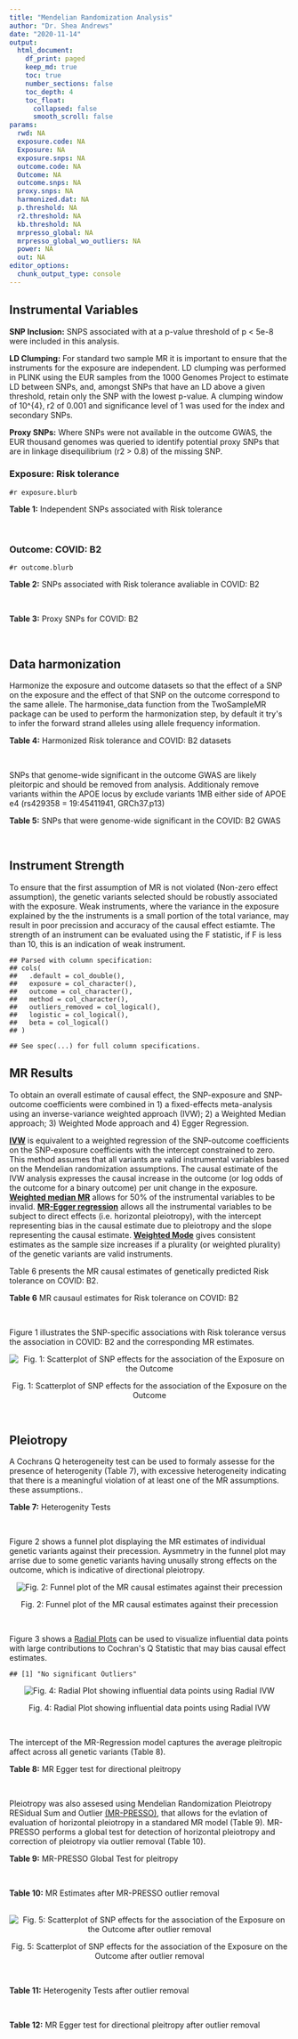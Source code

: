 ```yaml
---
title: "Mendelian Randomization Analysis"
author: "Dr. Shea Andrews"
date: "2020-11-14"
output:
  html_document:
    df_print: paged
    keep_md: true
    toc: true
    number_sections: false
    toc_depth: 4
    toc_float:
      collapsed: false
      smooth_scroll: false
params:
  rwd: NA
  exposure.code: NA
  Exposure: NA
  exposure.snps: NA
  outcome.code: NA
  Outcome: NA
  outcome.snps: NA
  proxy.snps: NA
  harmonized.dat: NA
  p.threshold: NA
  r2.threshold: NA
  kb.threshold: NA
  mrpresso_global: NA
  mrpresso_global_wo_outliers: NA
  power: NA
  out: NA
editor_options:
  chunk_output_type: console
---
```







## Instrumental Variables
**SNP Inclusion:** SNPS associated with at a p-value threshold of p < 5e-8 were included in this analysis.
<br>

**LD Clumping:** For standard two sample MR it is important to ensure that the instruments for the exposure are independent. LD clumping was performed in PLINK using the EUR samples from the 1000 Genomes Project to estimate LD between SNPs, and, amongst SNPs that have an LD above a given threshold, retain only the SNP with the lowest p-value. A clumping window of 10^{4}, r2 of 0.001 and significance level of 1 was used for the index and secondary SNPs.
<br>

**Proxy SNPs:** Where SNPs were not available in the outcome GWAS, the EUR thousand genomes was queried to identify potential proxy SNPs that are in linkage disequilibrium (r2 > 0.8) of the missing SNP.
<br>

### Exposure: Risk tolerance
`#r exposure.blurb`
<br>

**Table 1:** Independent SNPs associated with Risk tolerance
<div data-pagedtable="false">
  <script data-pagedtable-source type="application/json">
{"columns":[{"label":["SNP"],"name":[1],"type":["chr"],"align":["left"]},{"label":["CHROM"],"name":[2],"type":["dbl"],"align":["right"]},{"label":["POS"],"name":[3],"type":["dbl"],"align":["right"]},{"label":["REF"],"name":[4],"type":["chr"],"align":["left"]},{"label":["ALT"],"name":[5],"type":["chr"],"align":["left"]},{"label":["AF"],"name":[6],"type":["dbl"],"align":["right"]},{"label":["BETA"],"name":[7],"type":["dbl"],"align":["right"]},{"label":["SE"],"name":[8],"type":["dbl"],"align":["right"]},{"label":["Z"],"name":[9],"type":["dbl"],"align":["right"]},{"label":["P"],"name":[10],"type":["dbl"],"align":["right"]},{"label":["N"],"name":[11],"type":["dbl"],"align":["right"]},{"label":["TRAIT"],"name":[12],"type":["chr"],"align":["left"]}],"data":[{"1":"rs10914678","2":"1","3":"33767228","4":"G","5":"T","6":"0.3758080","7":"0.01189","8":"0.00215","9":"5.530233","10":"3.452e-08","11":"466571","12":"Risk_tolerance"},{"1":"rs35068223","2":"1","3":"204967186","4":"A","5":"T","6":"0.2060360","7":"0.01433","8":"0.00260","9":"5.511540","10":"3.472e-08","11":"466571","12":"Risk_tolerance"},{"1":"rs3818802","2":"1","3":"243449881","4":"G","5":"A","6":"0.5271020","7":"0.01361","8":"0.00211","9":"6.450237","10":"1.240e-10","11":"466571","12":"Risk_tolerance"},{"1":"rs12617392","2":"2","3":"27336827","4":"C","5":"A","6":"0.4502930","7":"-0.01171","8":"0.00211","9":"-5.549763","10":"2.808e-08","11":"466571","12":"Risk_tolerance"},{"1":"rs10865313","2":"2","3":"60117297","4":"A","5":"G","6":"0.5672470","7":"0.01168","8":"0.00212","9":"5.509430","10":"3.785e-08","11":"466571","12":"Risk_tolerance"},{"1":"rs359243","2":"2","3":"60475509","4":"T","5":"C","6":"0.6176930","7":"0.01190","8":"0.00214","9":"5.560750","10":"2.876e-08","11":"466571","12":"Risk_tolerance"},{"1":"rs283914","2":"3","3":"17330649","4":"T","5":"C","6":"0.4648750","7":"-0.01201","8":"0.00210","9":"-5.719050","10":"1.039e-08","11":"466571","12":"Risk_tolerance"},{"1":"rs62250712","2":"3","3":"85513716","4":"C","5":"T","6":"0.6113340","7":"-0.02469","8":"0.00216","9":"-11.430556","10":"2.465e-30","11":"466571","12":"Risk_tolerance"},{"1":"rs4434184","2":"3","3":"181422854","4":"A","5":"G","6":"0.1887900","7":"0.01751","8":"0.00273","9":"6.413920","10":"1.440e-10","11":"466571","12":"Risk_tolerance"},{"1":"rs279846","2":"4","3":"46329886","4":"C","5":"T","6":"0.4443490","7":"-0.01151","8":"0.00210","9":"-5.480952","10":"4.082e-08","11":"466571","12":"Risk_tolerance"},{"1":"rs992493","2":"4","3":"106180264","4":"T","5":"C","6":"0.7908070","7":"-0.01697","8":"0.00267","9":"-6.355810","10":"2.159e-10","11":"466571","12":"Risk_tolerance"},{"1":"rs12639706","2":"4","3":"157638546","4":"C","5":"T","6":"0.0812904","7":"0.01985","8":"0.00364","9":"5.453297","10":"4.883e-08","11":"466571","12":"Risk_tolerance"},{"1":"rs6923811","2":"6","3":"27289776","4":"T","5":"C","6":"0.3212040","7":"-0.01381","8":"0.00225","9":"-6.137780","10":"8.235e-10","11":"466571","12":"Risk_tolerance"},{"1":"rs34905321","2":"6","3":"109131107","4":"T","5":"C","6":"0.4229130","7":"-0.01205","8":"0.00211","9":"-5.710900","10":"1.209e-08","11":"466571","12":"Risk_tolerance"},{"1":"rs8180817","2":"7","3":"114047542","4":"G","5":"C","6":"0.4630120","7":"-0.01549","8":"0.00211","9":"-7.341232","10":"2.317e-13","11":"466571","12":"Risk_tolerance"},{"1":"rs9641536","2":"7","3":"114979967","4":"A","5":"T","6":"0.5060670","7":"-0.01265","8":"0.00209","9":"-6.052630","10":"1.527e-09","11":"466571","12":"Risk_tolerance"},{"1":"rs4841041","2":"8","3":"8654541","4":"C","5":"G","6":"0.7707730","7":"0.01499","8":"0.00245","9":"6.118370","10":"9.615e-10","11":"466571","12":"Risk_tolerance"},{"1":"rs7834566","2":"8","3":"33611488","4":"A","5":"G","6":"0.4803050","7":"-0.01160","8":"0.00209","9":"-5.550240","10":"3.022e-08","11":"466571","12":"Risk_tolerance"},{"1":"rs9650210","2":"8","3":"65496059","4":"C","5":"A","6":"0.1109790","7":"-0.02158","8":"0.00331","9":"-6.519637","10":"6.730e-11","11":"466571","12":"Risk_tolerance"},{"1":"rs7817124","2":"8","3":"81404008","4":"G","5":"C","6":"0.2717890","7":"0.01591","8":"0.00246","9":"6.467480","10":"9.537e-11","11":"466571","12":"Risk_tolerance"},{"1":"rs9630089","2":"10","3":"98968967","4":"G","5":"A","6":"0.5645060","7":"-0.01181","8":"0.00212","9":"-5.570755","10":"2.336e-08","11":"466571","12":"Risk_tolerance"},{"1":"rs7112324","2":"11","3":"29073285","4":"A","5":"T","6":"0.3136740","7":"-0.01245","8":"0.00225","9":"-5.533330","10":"3.173e-08","11":"466571","12":"Risk_tolerance"},{"1":"rs7951031","2":"11","3":"104303010","4":"C","5":"A","6":"0.1588700","7":"0.01640","8":"0.00295","9":"5.559322","10":"2.804e-08","11":"466571","12":"Risk_tolerance"},{"1":"rs6575642","2":"14","3":"98556621","4":"A","5":"G","6":"0.4973980","7":"0.01178","8":"0.00210","9":"5.609520","10":"1.973e-08","11":"466571","12":"Risk_tolerance"},{"1":"rs2098747","2":"16","3":"71358937","4":"G","5":"A","6":"0.3119650","7":"0.01248","8":"0.00229","9":"5.449782","10":"4.887e-08","11":"466571","12":"Risk_tolerance"},{"1":"rs62074192","2":"17","3":"16245127","4":"G","5":"A","6":"0.5105790","7":"0.01172","8":"0.00209","9":"5.607656","10":"2.195e-08","11":"466571","12":"Risk_tolerance"},{"1":"rs1382119","2":"18","3":"53459905","4":"C","5":"T","6":"0.3588240","7":"0.01283","8":"0.00221","9":"5.805430","10":"6.093e-09","11":"466571","12":"Risk_tolerance"},{"1":"rs28520003","2":"22","3":"46411969","4":"G","5":"A","6":"0.3065600","7":"-0.01253","8":"0.00228","9":"-5.495614","10":"4.017e-08","11":"466571","12":"Risk_tolerance"}],"options":{"columns":{"min":{},"max":[10]},"rows":{"min":[10],"max":[10]},"pages":{}}}
  </script>
</div>
<br>

### Outcome: COVID: B2
`#r outcome.blurb`
<br>

**Table 2:** SNPs associated with Risk tolerance avaliable in COVID: B2
<div data-pagedtable="false">
  <script data-pagedtable-source type="application/json">
{"columns":[{"label":["SNP"],"name":[1],"type":["chr"],"align":["left"]},{"label":["CHROM"],"name":[2],"type":["dbl"],"align":["right"]},{"label":["POS"],"name":[3],"type":["dbl"],"align":["right"]},{"label":["REF"],"name":[4],"type":["chr"],"align":["left"]},{"label":["ALT"],"name":[5],"type":["chr"],"align":["left"]},{"label":["AF"],"name":[6],"type":["dbl"],"align":["right"]},{"label":["BETA"],"name":[7],"type":["dbl"],"align":["right"]},{"label":["SE"],"name":[8],"type":["dbl"],"align":["right"]},{"label":["Z"],"name":[9],"type":["dbl"],"align":["right"]},{"label":["P"],"name":[10],"type":["dbl"],"align":["right"]},{"label":["N"],"name":[11],"type":["dbl"],"align":["right"]},{"label":["TRAIT"],"name":[12],"type":["chr"],"align":["left"]}],"data":[{"1":"rs10914678","2":"1","3":"33767228","4":"G","5":"T","6":"0.3774","7":"-8.0173e-03","8":"0.030623","9":"-0.261806485","10":"0.793500","11":"895822","12":"COVID:_hospitalized_vs._population__eur"},{"1":"rs35068223","2":"1","3":"204967186","4":"A","5":"T","6":"0.1997","7":"-3.2113e-02","8":"0.034454","9":"-0.932054333","10":"0.351300","11":"898438","12":"COVID:_hospitalized_vs._population__eur"},{"1":"rs3818802","2":"1","3":"243449881","4":"G","5":"A","6":"0.5369","7":"-2.5142e-02","8":"0.023222","9":"-1.082680217","10":"0.278900","11":"908494","12":"COVID:_hospitalized_vs._population__eur"},{"1":"rs12617392","2":"2","3":"27336827","4":"C","5":"A","6":"0.4346","7":"-6.8303e-05","8":"0.027699","9":"-0.002465901","10":"0.998000","11":"898438","12":"COVID:_hospitalized_vs._population__eur"},{"1":"rs10865313","2":"2","3":"60117297","4":"A","5":"G","6":"0.6210","7":"3.6706e-02","8":"0.023442","9":"1.565822029","10":"0.117400","11":"907881","12":"COVID:_hospitalized_vs._population__eur"},{"1":"rs359243","2":"2","3":"60475509","4":"T","5":"C","6":"0.6034","7":"-6.3660e-03","8":"0.028342","9":"-0.224613648","10":"0.822300","11":"897825","12":"COVID:_hospitalized_vs._population__eur"},{"1":"rs283914","2":"3","3":"17330649","4":"T","5":"C","6":"0.4619","7":"2.3116e-02","8":"0.023162","9":"0.998013988","10":"0.318300","11":"907881","12":"COVID:_hospitalized_vs._population__eur"},{"1":"rs62250712","2":"3","3":"85513716","4":"C","5":"T","6":"0.6374","7":"8.9292e-03","8":"0.023658","9":"0.377428354","10":"0.705900","11":"908494","12":"COVID:_hospitalized_vs._population__eur"},{"1":"rs4434184","2":"3","3":"181422854","4":"A","5":"G","6":"0.1713","7":"9.5549e-02","8":"0.040021","9":"2.387471577","10":"0.016960","11":"895822","12":"COVID:_hospitalized_vs._population__eur"},{"1":"rs279846","2":"4","3":"46329886","4":"C","5":"T","6":"0.4667","7":"-5.7384e-02","8":"0.023409","9":"-2.451364860","10":"0.014230","11":"907881","12":"COVID:_hospitalized_vs._population__eur"},{"1":"rs992493","2":"4","3":"106180264","4":"T","5":"C","6":"0.8113","7":"7.9769e-02","8":"0.029124","9":"2.738943826","10":"0.006165","11":"907881","12":"COVID:_hospitalized_vs._population__eur"},{"1":"rs12639706","2":"4","3":"157638546","4":"C","5":"T","6":"0.0926","7":"-7.3065e-02","8":"0.042184","9":"-1.732054808","10":"0.083270","11":"908494","12":"COVID:_hospitalized_vs._population__eur"},{"1":"rs6923811","2":"6","3":"27289776","4":"T","5":"C","6":"0.2564","7":"3.1111e-02","8":"0.024563","9":"1.266579815","10":"0.205300","11":"908494","12":"COVID:_hospitalized_vs._population__eur"},{"1":"rs34905321","2":"6","3":"109131107","4":"T","5":"C","6":"0.4313","7":"-2.9711e-02","8":"0.023699","9":"-1.253681590","10":"0.210000","11":"395372","12":"COVID:_hospitalized_vs._population__eur"},{"1":"rs8180817","2":"7","3":"114047542","4":"G","5":"C","6":"0.4324","7":"4.4248e-03","8":"0.027807","9":"0.159125400","10":"0.873600","11":"898438","12":"COVID:_hospitalized_vs._population__eur"},{"1":"rs9641536","2":"7","3":"114979967","4":"A","5":"T","6":"0.4731","7":"-5.6323e-02","8":"0.029606","9":"-1.902418429","10":"0.057110","11":"895822","12":"COVID:_hospitalized_vs._population__eur"},{"1":"rs4841041","2":"8","3":"8654541","4":"C","5":"G","6":"0.7581","7":"-1.0408e-02","8":"0.026497","9":"-0.392799185","10":"0.694500","11":"908494","12":"COVID:_hospitalized_vs._population__eur"},{"1":"rs7834566","2":"8","3":"33611488","4":"A","5":"G","6":"0.4850","7":"6.5728e-03","8":"0.027810","9":"0.236346638","10":"0.813200","11":"898438","12":"COVID:_hospitalized_vs._population__eur"},{"1":"rs9650210","2":"8","3":"65496059","4":"C","5":"A","6":"0.1251","7":"2.7349e-03","8":"0.036011","9":"0.075946239","10":"0.939500","11":"634083","12":"COVID:_hospitalized_vs._population__eur"},{"1":"rs7817124","2":"8","3":"81404008","4":"G","5":"C","6":"0.2107","7":"-2.5879e-02","8":"0.026278","9":"-0.984816196","10":"0.324700","11":"908494","12":"COVID:_hospitalized_vs._population__eur"},{"1":"rs9630089","2":"10","3":"98968967","4":"G","5":"A","6":"0.5471","7":"-2.3382e-02","8":"0.030913","9":"-0.756380811","10":"0.449400","11":"895822","12":"COVID:_hospitalized_vs._population__eur"},{"1":"rs7112324","2":"11","3":"29073285","4":"A","5":"T","6":"0.3529","7":"-5.6794e-03","8":"0.032194","9":"-0.176411754","10":"0.860000","11":"895822","12":"COVID:_hospitalized_vs._population__eur"},{"1":"rs7951031","2":"11","3":"104303010","4":"C","5":"A","6":"0.1610","7":"3.8642e-02","8":"0.032940","9":"1.173102611","10":"0.240800","11":"634083","12":"COVID:_hospitalized_vs._population__eur"},{"1":"rs6575642","2":"14","3":"98556621","4":"A","5":"G","6":"0.4714","7":"5.4273e-02","8":"0.030080","9":"1.804288564","10":"0.071190","11":"895822","12":"COVID:_hospitalized_vs._population__eur"},{"1":"rs2098747","2":"16","3":"71358937","4":"G","5":"A","6":"0.2987","7":"1.3049e-02","8":"0.031652","9":"0.412264628","10":"0.680100","11":"895822","12":"COVID:_hospitalized_vs._population__eur"},{"1":"rs62074192","2":"17","3":"16245127","4":"G","5":"A","6":"0.4956","7":"-1.6728e-02","8":"0.028090","9":"-0.595514418","10":"0.551500","11":"898438","12":"COVID:_hospitalized_vs._population__eur"},{"1":"rs1382119","2":"18","3":"53459905","4":"C","5":"T","6":"0.3674","7":"8.9057e-03","8":"0.024174","9":"0.368399934","10":"0.712600","11":"907881","12":"COVID:_hospitalized_vs._population__eur"},{"1":"rs28520003","2":"22","3":"46411969","4":"G","5":"A","6":"0.2935","7":"-4.1784e-02","8":"0.029880","9":"-1.398393574","10":"0.162000","11":"898438","12":"COVID:_hospitalized_vs._population__eur"}],"options":{"columns":{"min":{},"max":[10]},"rows":{"min":[10],"max":[10]},"pages":{}}}
  </script>
</div>
<br>

**Table 3:** Proxy SNPs for COVID: B2
<div data-pagedtable="false">
  <script data-pagedtable-source type="application/json">
{"columns":[{"label":["proxy.outcome"],"name":[1],"type":["lgl"],"align":["right"]},{"label":["target_snp"],"name":[2],"type":["lgl"],"align":["right"]},{"label":["proxy_snp"],"name":[3],"type":["lgl"],"align":["right"]},{"label":["ld.r2"],"name":[4],"type":["lgl"],"align":["right"]},{"label":["Dprime"],"name":[5],"type":["lgl"],"align":["right"]},{"label":["ref.proxy"],"name":[6],"type":["lgl"],"align":["right"]},{"label":["alt.proxy"],"name":[7],"type":["lgl"],"align":["right"]},{"label":["CHROM"],"name":[8],"type":["lgl"],"align":["right"]},{"label":["POS"],"name":[9],"type":["lgl"],"align":["right"]},{"label":["ALT.proxy"],"name":[10],"type":["lgl"],"align":["right"]},{"label":["REF.proxy"],"name":[11],"type":["lgl"],"align":["right"]},{"label":["AF"],"name":[12],"type":["lgl"],"align":["right"]},{"label":["BETA"],"name":[13],"type":["lgl"],"align":["right"]},{"label":["SE"],"name":[14],"type":["lgl"],"align":["right"]},{"label":["P"],"name":[15],"type":["lgl"],"align":["right"]},{"label":["N"],"name":[16],"type":["lgl"],"align":["right"]},{"label":["ref"],"name":[17],"type":["lgl"],"align":["right"]},{"label":["alt"],"name":[18],"type":["lgl"],"align":["right"]},{"label":["ALT"],"name":[19],"type":["lgl"],"align":["right"]},{"label":["REF"],"name":[20],"type":["lgl"],"align":["right"]},{"label":["PHASE"],"name":[21],"type":["lgl"],"align":["right"]}],"data":[{"1":"NA","2":"NA","3":"NA","4":"NA","5":"NA","6":"NA","7":"NA","8":"NA","9":"NA","10":"NA","11":"NA","12":"NA","13":"NA","14":"NA","15":"NA","16":"NA","17":"NA","18":"NA","19":"NA","20":"NA","21":"NA"}],"options":{"columns":{"min":{},"max":[10]},"rows":{"min":[10],"max":[10]},"pages":{}}}
  </script>
</div>
<br>

## Data harmonization
Harmonize the exposure and outcome datasets so that the effect of a SNP on the exposure and the effect of that SNP on the outcome correspond to the same allele. The harmonise_data function from the TwoSampleMR package can be used to perform the harmonization step, by default it try's to infer the forward strand alleles using allele frequency information.
<br>

**Table 4:** Harmonized Risk tolerance and COVID: B2 datasets
<div data-pagedtable="false">
  <script data-pagedtable-source type="application/json">
{"columns":[{"label":["SNP"],"name":[1],"type":["chr"],"align":["left"]},{"label":["effect_allele.exposure"],"name":[2],"type":["chr"],"align":["left"]},{"label":["other_allele.exposure"],"name":[3],"type":["chr"],"align":["left"]},{"label":["effect_allele.outcome"],"name":[4],"type":["chr"],"align":["left"]},{"label":["other_allele.outcome"],"name":[5],"type":["chr"],"align":["left"]},{"label":["beta.exposure"],"name":[6],"type":["dbl"],"align":["right"]},{"label":["beta.outcome"],"name":[7],"type":["dbl"],"align":["right"]},{"label":["eaf.exposure"],"name":[8],"type":["dbl"],"align":["right"]},{"label":["eaf.outcome"],"name":[9],"type":["dbl"],"align":["right"]},{"label":["remove"],"name":[10],"type":["lgl"],"align":["right"]},{"label":["palindromic"],"name":[11],"type":["lgl"],"align":["right"]},{"label":["ambiguous"],"name":[12],"type":["lgl"],"align":["right"]},{"label":["id.outcome"],"name":[13],"type":["chr"],"align":["left"]},{"label":["chr.outcome"],"name":[14],"type":["dbl"],"align":["right"]},{"label":["pos.outcome"],"name":[15],"type":["dbl"],"align":["right"]},{"label":["se.outcome"],"name":[16],"type":["dbl"],"align":["right"]},{"label":["z.outcome"],"name":[17],"type":["dbl"],"align":["right"]},{"label":["pval.outcome"],"name":[18],"type":["dbl"],"align":["right"]},{"label":["samplesize.outcome"],"name":[19],"type":["dbl"],"align":["right"]},{"label":["outcome"],"name":[20],"type":["chr"],"align":["left"]},{"label":["mr_keep.outcome"],"name":[21],"type":["lgl"],"align":["right"]},{"label":["pval_origin.outcome"],"name":[22],"type":["chr"],"align":["left"]},{"label":["chr.exposure"],"name":[23],"type":["dbl"],"align":["right"]},{"label":["pos.exposure"],"name":[24],"type":["dbl"],"align":["right"]},{"label":["se.exposure"],"name":[25],"type":["dbl"],"align":["right"]},{"label":["z.exposure"],"name":[26],"type":["dbl"],"align":["right"]},{"label":["pval.exposure"],"name":[27],"type":["dbl"],"align":["right"]},{"label":["samplesize.exposure"],"name":[28],"type":["dbl"],"align":["right"]},{"label":["exposure"],"name":[29],"type":["chr"],"align":["left"]},{"label":["mr_keep.exposure"],"name":[30],"type":["lgl"],"align":["right"]},{"label":["pval_origin.exposure"],"name":[31],"type":["chr"],"align":["left"]},{"label":["id.exposure"],"name":[32],"type":["chr"],"align":["left"]},{"label":["action"],"name":[33],"type":["dbl"],"align":["right"]},{"label":["mr_keep"],"name":[34],"type":["lgl"],"align":["right"]},{"label":["pt"],"name":[35],"type":["dbl"],"align":["right"]},{"label":["pleitropy_keep"],"name":[36],"type":["lgl"],"align":["right"]},{"label":["mrpresso_RSSobs"],"name":[37],"type":["dbl"],"align":["right"]},{"label":["mrpresso_pval"],"name":[38],"type":["dbl"],"align":["right"]},{"label":["mrpresso_keep"],"name":[39],"type":["lgl"],"align":["right"]}],"data":[{"1":"rs10865313","2":"G","3":"A","4":"G","5":"A","6":"0.01168","7":"3.6706e-02","8":"0.5672470","9":"0.6210","10":"FALSE","11":"FALSE","12":"FALSE","13":"AW7C5w","14":"2","15":"60117297","16":"0.023442","17":"1.565822029","18":"0.117400","19":"907881","20":"covidhgi2020anaB2v4eur","21":"TRUE","22":"reported","23":"2","24":"60117297","25":"0.00212","26":"5.509430","27":"3.785e-08","28":"466571","29":"Linner2019risk","30":"TRUE","31":"reported","32":"oGVEJ2","33":"2","34":"TRUE","35":"5e-08","36":"TRUE","37":"1.477001e-03","38":"1.0000","39":"TRUE"},{"1":"rs10914678","2":"T","3":"G","4":"T","5":"G","6":"0.01189","7":"-8.0173e-03","8":"0.3758080","9":"0.3774","10":"FALSE","11":"FALSE","12":"FALSE","13":"AW7C5w","14":"1","15":"33767228","16":"0.030623","17":"-0.261806485","18":"0.793500","19":"895822","20":"covidhgi2020anaB2v4eur","21":"TRUE","22":"reported","23":"1","24":"33767228","25":"0.00215","26":"5.530233","27":"3.452e-08","28":"466571","29":"Linner2019risk","30":"TRUE","31":"reported","32":"oGVEJ2","33":"2","34":"TRUE","35":"5e-08","36":"TRUE","37":"6.145276e-05","38":"1.0000","39":"TRUE"},{"1":"rs12617392","2":"A","3":"C","4":"A","5":"C","6":"-0.01171","7":"-6.8303e-05","8":"0.4502930","9":"0.4346","10":"FALSE","11":"FALSE","12":"FALSE","13":"AW7C5w","14":"2","15":"27336827","16":"0.027699","17":"-0.002465901","18":"0.998000","19":"898438","20":"covidhgi2020anaB2v4eur","21":"TRUE","22":"reported","23":"2","24":"27336827","25":"0.00211","26":"-5.549763","27":"2.808e-08","28":"466571","29":"Linner2019risk","30":"TRUE","31":"reported","32":"oGVEJ2","33":"2","34":"TRUE","35":"5e-08","36":"TRUE","37":"1.792255e-07","38":"1.0000","39":"TRUE"},{"1":"rs12639706","2":"T","3":"C","4":"T","5":"C","6":"0.01985","7":"-7.3065e-02","8":"0.0812904","9":"0.0926","10":"FALSE","11":"FALSE","12":"FALSE","13":"AW7C5w","14":"4","15":"157638546","16":"0.042184","17":"-1.732054808","18":"0.083270","19":"908494","20":"covidhgi2020anaB2v4eur","21":"TRUE","22":"reported","23":"4","24":"157638546","25":"0.00364","26":"5.453297","27":"4.883e-08","28":"466571","29":"Linner2019risk","30":"TRUE","31":"reported","32":"oGVEJ2","33":"2","34":"TRUE","35":"5e-08","36":"TRUE","37":"5.607693e-03","38":"1.0000","39":"TRUE"},{"1":"rs1382119","2":"T","3":"C","4":"T","5":"C","6":"0.01283","7":"8.9057e-03","8":"0.3588240","9":"0.3674","10":"FALSE","11":"FALSE","12":"FALSE","13":"AW7C5w","14":"18","15":"53459905","16":"0.024174","17":"0.368399934","18":"0.712600","19":"907881","20":"covidhgi2020anaB2v4eur","21":"TRUE","22":"reported","23":"18","24":"53459905","25":"0.00221","26":"5.805430","27":"6.093e-09","28":"466571","29":"Linner2019risk","30":"TRUE","31":"reported","32":"oGVEJ2","33":"2","34":"TRUE","35":"5e-08","36":"TRUE","37":"9.365830e-05","38":"1.0000","39":"TRUE"},{"1":"rs2098747","2":"A","3":"G","4":"A","5":"G","6":"0.01248","7":"1.3049e-02","8":"0.3119650","9":"0.2987","10":"FALSE","11":"FALSE","12":"FALSE","13":"AW7C5w","14":"16","15":"71358937","16":"0.031652","17":"0.412264628","18":"0.680100","19":"895822","20":"covidhgi2020anaB2v4eur","21":"TRUE","22":"reported","23":"16","24":"71358937","25":"0.00229","26":"5.449782","27":"4.887e-08","28":"466571","29":"Linner2019risk","30":"TRUE","31":"reported","32":"oGVEJ2","33":"2","34":"TRUE","35":"5e-08","36":"TRUE","37":"1.883730e-04","38":"1.0000","39":"TRUE"},{"1":"rs279846","2":"T","3":"C","4":"T","5":"C","6":"-0.01151","7":"-5.7384e-02","8":"0.4443490","9":"0.4667","10":"FALSE","11":"FALSE","12":"FALSE","13":"AW7C5w","14":"4","15":"46329886","16":"0.023409","17":"-2.451364860","18":"0.014230","19":"907881","20":"covidhgi2020anaB2v4eur","21":"TRUE","22":"reported","23":"4","24":"46329886","25":"0.00210","26":"-5.480952","27":"4.082e-08","28":"466571","29":"Linner2019risk","30":"TRUE","31":"reported","32":"oGVEJ2","33":"2","34":"TRUE","35":"5e-08","36":"TRUE","37":"3.578174e-03","38":"0.2704","39":"TRUE"},{"1":"rs283914","2":"C","3":"T","4":"C","5":"T","6":"-0.01201","7":"2.3116e-02","8":"0.4648750","9":"0.4619","10":"FALSE","11":"FALSE","12":"FALSE","13":"AW7C5w","14":"3","15":"17330649","16":"0.023162","17":"0.998013988","18":"0.318300","19":"907881","20":"covidhgi2020anaB2v4eur","21":"TRUE","22":"reported","23":"3","24":"17330649","25":"0.00210","26":"-5.719050","27":"1.039e-08","28":"466571","29":"Linner2019risk","30":"TRUE","31":"reported","32":"oGVEJ2","33":"2","34":"TRUE","35":"5e-08","36":"TRUE","37":"5.610236e-04","38":"1.0000","39":"TRUE"},{"1":"rs28520003","2":"A","3":"G","4":"A","5":"G","6":"-0.01253","7":"-4.1784e-02","8":"0.3065600","9":"0.2935","10":"FALSE","11":"FALSE","12":"FALSE","13":"AW7C5w","14":"22","15":"46411969","16":"0.029880","17":"-1.398393574","18":"0.162000","19":"898438","20":"covidhgi2020anaB2v4eur","21":"TRUE","22":"reported","23":"22","24":"46411969","25":"0.00228","26":"-5.495614","27":"4.017e-08","28":"466571","29":"Linner2019risk","30":"TRUE","31":"reported","32":"oGVEJ2","33":"2","34":"TRUE","35":"5e-08","36":"TRUE","37":"1.870944e-03","38":"1.0000","39":"TRUE"},{"1":"rs34905321","2":"C","3":"T","4":"C","5":"T","6":"-0.01205","7":"-2.9711e-02","8":"0.4229130","9":"0.4313","10":"FALSE","11":"FALSE","12":"FALSE","13":"AW7C5w","14":"6","15":"109131107","16":"0.023699","17":"-1.253681590","18":"0.210000","19":"395372","20":"covidhgi2020anaB2v4eur","21":"TRUE","22":"reported","23":"6","24":"109131107","25":"0.00211","26":"-5.710900","27":"1.209e-08","28":"466571","29":"Linner2019risk","30":"TRUE","31":"reported","32":"oGVEJ2","33":"2","34":"TRUE","35":"5e-08","36":"TRUE","37":"9.756421e-04","38":"1.0000","39":"TRUE"},{"1":"rs35068223","2":"T","3":"A","4":"T","5":"A","6":"0.01433","7":"-3.2113e-02","8":"0.2060360","9":"0.1997","10":"FALSE","11":"TRUE","12":"FALSE","13":"AW7C5w","14":"1","15":"204967186","16":"0.034454","17":"-0.932054333","18":"0.351300","19":"898438","20":"covidhgi2020anaB2v4eur","21":"TRUE","22":"reported","23":"1","24":"204967186","25":"0.00260","26":"5.511540","27":"3.472e-08","28":"466571","29":"Linner2019risk","30":"TRUE","31":"reported","32":"oGVEJ2","33":"2","34":"TRUE","35":"5e-08","36":"TRUE","37":"1.056692e-03","38":"1.0000","39":"TRUE"},{"1":"rs359243","2":"C","3":"T","4":"C","5":"T","6":"0.01190","7":"-6.3660e-03","8":"0.6176930","9":"0.6034","10":"FALSE","11":"FALSE","12":"FALSE","13":"AW7C5w","14":"2","15":"60475509","16":"0.028342","17":"-0.224613648","18":"0.822300","19":"897825","20":"covidhgi2020anaB2v4eur","21":"TRUE","22":"reported","23":"2","24":"60475509","25":"0.00214","26":"5.560750","27":"2.876e-08","28":"466571","29":"Linner2019risk","30":"TRUE","31":"reported","32":"oGVEJ2","33":"2","34":"TRUE","35":"5e-08","36":"TRUE","37":"3.811902e-05","38":"1.0000","39":"TRUE"},{"1":"rs3818802","2":"A","3":"G","4":"A","5":"G","6":"0.01361","7":"-2.5142e-02","8":"0.5271020","9":"0.5369","10":"FALSE","11":"FALSE","12":"FALSE","13":"AW7C5w","14":"1","15":"243449881","16":"0.023222","17":"-1.082680217","18":"0.278900","19":"908494","20":"covidhgi2020anaB2v4eur","21":"TRUE","22":"reported","23":"1","24":"243449881","25":"0.00211","26":"6.450237","27":"1.240e-10","28":"466571","29":"Linner2019risk","30":"TRUE","31":"reported","32":"oGVEJ2","33":"2","34":"TRUE","35":"5e-08","36":"TRUE","37":"6.779854e-04","38":"1.0000","39":"TRUE"},{"1":"rs4434184","2":"G","3":"A","4":"G","5":"A","6":"0.01751","7":"9.5549e-02","8":"0.1887900","9":"0.1713","10":"FALSE","11":"FALSE","12":"FALSE","13":"AW7C5w","14":"3","15":"181422854","16":"0.040021","17":"2.387471577","18":"0.016960","19":"895822","20":"covidhgi2020anaB2v4eur","21":"TRUE","22":"reported","23":"3","24":"181422854","25":"0.00273","26":"6.413920","27":"1.440e-10","28":"466571","29":"Linner2019risk","30":"TRUE","31":"reported","32":"oGVEJ2","33":"2","34":"TRUE","35":"5e-08","36":"TRUE","37":"9.762285e-03","38":"0.3952","39":"TRUE"},{"1":"rs4841041","2":"G","3":"C","4":"G","5":"C","6":"0.01499","7":"-1.0408e-02","8":"0.7707730","9":"0.7581","10":"FALSE","11":"TRUE","12":"FALSE","13":"AW7C5w","14":"8","15":"8654541","16":"0.026497","17":"-0.392799185","18":"0.694500","19":"908494","20":"covidhgi2020anaB2v4eur","21":"TRUE","22":"reported","23":"8","24":"8654541","25":"0.00245","26":"6.118370","27":"9.615e-10","28":"466571","29":"Linner2019risk","30":"TRUE","31":"reported","32":"oGVEJ2","33":"2","34":"TRUE","35":"5e-08","36":"TRUE","37":"1.092504e-04","38":"1.0000","39":"TRUE"},{"1":"rs62074192","2":"A","3":"G","4":"A","5":"G","6":"0.01172","7":"-1.6728e-02","8":"0.5105790","9":"0.4956","10":"FALSE","11":"FALSE","12":"FALSE","13":"AW7C5w","14":"17","15":"16245127","16":"0.028090","17":"-0.595514418","18":"0.551500","19":"898438","20":"covidhgi2020anaB2v4eur","21":"TRUE","22":"reported","23":"17","24":"16245127","25":"0.00209","26":"5.607656","27":"2.195e-08","28":"466571","29":"Linner2019risk","30":"TRUE","31":"reported","32":"oGVEJ2","33":"2","34":"TRUE","35":"5e-08","36":"TRUE","37":"2.824959e-04","38":"1.0000","39":"TRUE"},{"1":"rs62250712","2":"T","3":"C","4":"T","5":"C","6":"-0.02469","7":"8.9292e-03","8":"0.6113340","9":"0.6374","10":"FALSE","11":"FALSE","12":"FALSE","13":"AW7C5w","14":"3","15":"85513716","16":"0.023658","17":"0.377428354","18":"0.705900","19":"908494","20":"covidhgi2020anaB2v4eur","21":"TRUE","22":"reported","23":"3","24":"85513716","25":"0.00216","26":"-11.430556","27":"2.465e-30","28":"466571","29":"Linner2019risk","30":"TRUE","31":"reported","32":"oGVEJ2","33":"2","34":"TRUE","35":"5e-08","36":"TRUE","37":"9.489000e-05","38":"1.0000","39":"TRUE"},{"1":"rs6575642","2":"G","3":"A","4":"G","5":"A","6":"0.01178","7":"5.4273e-02","8":"0.4973980","9":"0.4714","10":"FALSE","11":"FALSE","12":"FALSE","13":"AW7C5w","14":"14","15":"98556621","16":"0.030080","17":"1.804288564","18":"0.071190","19":"895822","20":"covidhgi2020anaB2v4eur","21":"TRUE","22":"reported","23":"14","24":"98556621","25":"0.00210","26":"5.609520","27":"1.973e-08","28":"466571","29":"Linner2019risk","30":"TRUE","31":"reported","32":"oGVEJ2","33":"2","34":"TRUE","35":"5e-08","36":"TRUE","37":"3.120409e-03","38":"1.0000","39":"TRUE"},{"1":"rs6923811","2":"C","3":"T","4":"C","5":"T","6":"-0.01381","7":"3.1111e-02","8":"0.3212040","9":"0.2564","10":"FALSE","11":"FALSE","12":"FALSE","13":"AW7C5w","14":"6","15":"27289776","16":"0.024563","17":"1.266579815","18":"0.205300","19":"908494","20":"covidhgi2020anaB2v4eur","21":"TRUE","22":"reported","23":"6","24":"27289776","25":"0.00225","26":"-6.137780","27":"8.235e-10","28":"466571","29":"Linner2019risk","30":"TRUE","31":"reported","32":"oGVEJ2","33":"2","34":"TRUE","35":"5e-08","36":"TRUE","37":"1.035502e-03","38":"1.0000","39":"TRUE"},{"1":"rs7112324","2":"T","3":"A","4":"T","5":"A","6":"-0.01245","7":"-5.6794e-03","8":"0.3136740","9":"0.3529","10":"FALSE","11":"TRUE","12":"FALSE","13":"AW7C5w","14":"11","15":"29073285","16":"0.032194","17":"-0.176411754","18":"0.860000","19":"895822","20":"covidhgi2020anaB2v4eur","21":"TRUE","22":"reported","23":"11","24":"29073285","25":"0.00225","26":"-5.533330","27":"3.173e-08","28":"466571","29":"Linner2019risk","30":"TRUE","31":"reported","32":"oGVEJ2","33":"2","34":"TRUE","35":"5e-08","36":"TRUE","37":"3.818175e-05","38":"1.0000","39":"TRUE"},{"1":"rs7817124","2":"C","3":"G","4":"C","5":"G","6":"0.01591","7":"-2.5879e-02","8":"0.2717890","9":"0.2107","10":"FALSE","11":"TRUE","12":"FALSE","13":"AW7C5w","14":"8","15":"81404008","16":"0.026278","17":"-0.984816196","18":"0.324700","19":"908494","20":"covidhgi2020anaB2v4eur","21":"TRUE","22":"reported","23":"8","24":"81404008","25":"0.00246","26":"6.467480","27":"9.537e-11","28":"466571","29":"Linner2019risk","30":"TRUE","31":"reported","32":"oGVEJ2","33":"2","34":"TRUE","35":"5e-08","36":"TRUE","37":"7.202290e-04","38":"1.0000","39":"TRUE"},{"1":"rs7834566","2":"G","3":"A","4":"G","5":"A","6":"-0.01160","7":"6.5728e-03","8":"0.4803050","9":"0.4850","10":"FALSE","11":"FALSE","12":"FALSE","13":"AW7C5w","14":"8","15":"33611488","16":"0.027810","17":"0.236346638","18":"0.813200","19":"898438","20":"covidhgi2020anaB2v4eur","21":"TRUE","22":"reported","23":"8","24":"33611488","25":"0.00209","26":"-5.550240","27":"3.022e-08","28":"466571","29":"Linner2019risk","30":"TRUE","31":"reported","32":"oGVEJ2","33":"2","34":"TRUE","35":"5e-08","36":"TRUE","37":"4.087218e-05","38":"1.0000","39":"TRUE"},{"1":"rs7951031","2":"A","3":"C","4":"A","5":"C","6":"0.01640","7":"3.8642e-02","8":"0.1588700","9":"0.1610","10":"FALSE","11":"FALSE","12":"FALSE","13":"AW7C5w","14":"11","15":"104303010","16":"0.032940","17":"1.173102611","18":"0.240800","19":"634083","20":"covidhgi2020anaB2v4eur","21":"TRUE","22":"reported","23":"11","24":"104303010","25":"0.00295","26":"5.559322","27":"2.804e-08","28":"466571","29":"Linner2019risk","30":"TRUE","31":"reported","32":"oGVEJ2","33":"2","34":"TRUE","35":"5e-08","36":"TRUE","37":"1.646866e-03","38":"1.0000","39":"TRUE"},{"1":"rs8180817","2":"C","3":"G","4":"C","5":"G","6":"-0.01549","7":"4.4248e-03","8":"0.4630120","9":"0.4324","10":"FALSE","11":"TRUE","12":"TRUE","13":"AW7C5w","14":"7","15":"114047542","16":"0.027807","17":"0.159125400","18":"0.873600","19":"898438","20":"covidhgi2020anaB2v4eur","21":"TRUE","22":"reported","23":"7","24":"114047542","25":"0.00211","26":"-7.341232","27":"2.317e-13","28":"466571","29":"Linner2019risk","30":"TRUE","31":"reported","32":"oGVEJ2","33":"2","34":"FALSE","35":"5e-08","36":"TRUE","37":"NA","38":"NA","39":"NA"},{"1":"rs9630089","2":"A","3":"G","4":"A","5":"G","6":"-0.01181","7":"-2.3382e-02","8":"0.5645060","9":"0.5471","10":"FALSE","11":"FALSE","12":"FALSE","13":"AW7C5w","14":"10","15":"98968967","16":"0.030913","17":"-0.756380811","18":"0.449400","19":"895822","20":"covidhgi2020anaB2v4eur","21":"TRUE","22":"reported","23":"10","24":"98968967","25":"0.00212","26":"-5.570755","27":"2.336e-08","28":"466571","29":"Linner2019risk","30":"TRUE","31":"reported","32":"oGVEJ2","33":"2","34":"TRUE","35":"5e-08","36":"TRUE","37":"5.876621e-04","38":"1.0000","39":"TRUE"},{"1":"rs9641536","2":"T","3":"A","4":"T","5":"A","6":"-0.01265","7":"5.6323e-02","8":"0.5060670","9":"0.5269","10":"FALSE","11":"TRUE","12":"TRUE","13":"AW7C5w","14":"7","15":"114979967","16":"0.029606","17":"-1.902418429","18":"0.057110","19":"895822","20":"covidhgi2020anaB2v4eur","21":"TRUE","22":"reported","23":"7","24":"114979967","25":"0.00209","26":"-6.052630","27":"1.527e-09","28":"466571","29":"Linner2019risk","30":"TRUE","31":"reported","32":"oGVEJ2","33":"2","34":"FALSE","35":"5e-08","36":"TRUE","37":"NA","38":"NA","39":"NA"},{"1":"rs9650210","2":"A","3":"C","4":"A","5":"C","6":"-0.02158","7":"2.7349e-03","8":"0.1109790","9":"0.1251","10":"FALSE","11":"FALSE","12":"FALSE","13":"AW7C5w","14":"8","15":"65496059","16":"0.036011","17":"0.075946239","18":"0.939500","19":"634083","20":"covidhgi2020anaB2v4eur","21":"TRUE","22":"reported","23":"8","24":"65496059","25":"0.00331","26":"-6.519637","27":"6.730e-11","28":"466571","29":"Linner2019risk","30":"TRUE","31":"reported","32":"oGVEJ2","33":"2","34":"TRUE","35":"5e-08","36":"TRUE","37":"4.911215e-06","38":"1.0000","39":"TRUE"},{"1":"rs992493","2":"C","3":"T","4":"C","5":"T","6":"-0.01697","7":"7.9769e-02","8":"0.7908070","9":"0.8113","10":"FALSE","11":"FALSE","12":"FALSE","13":"AW7C5w","14":"4","15":"106180264","16":"0.029124","17":"2.738943826","18":"0.006165","19":"907881","20":"covidhgi2020anaB2v4eur","21":"TRUE","22":"reported","23":"4","24":"106180264","25":"0.00267","26":"-6.355810","27":"2.159e-10","28":"466571","29":"Linner2019risk","30":"TRUE","31":"reported","32":"oGVEJ2","33":"2","34":"TRUE","35":"5e-08","36":"TRUE","37":"6.950930e-03","38":"0.1118","39":"TRUE"}],"options":{"columns":{"min":{},"max":[10]},"rows":{"min":[10],"max":[10]},"pages":{}}}
  </script>
</div>
<br>

SNPs that genome-wide significant in the outcome GWAS are likely pleitorpic and should be removed from analysis. Additionaly remove variants within the APOE locus by exclude variants 1MB either side of APOE e4 (rs429358 = 19:45411941, GRCh37.p13)
<br>


**Table 5:** SNPs that were genome-wide significant in the COVID: B2 GWAS
<div data-pagedtable="false">
  <script data-pagedtable-source type="application/json">
{"columns":[{"label":["SNP"],"name":[1],"type":["chr"],"align":["left"]},{"label":["chr.outcome"],"name":[2],"type":["dbl"],"align":["right"]},{"label":["pos.outcome"],"name":[3],"type":["dbl"],"align":["right"]},{"label":["pval.exposure"],"name":[4],"type":["dbl"],"align":["right"]},{"label":["pval.outcome"],"name":[5],"type":["dbl"],"align":["right"]}],"data":[],"options":{"columns":{"min":{},"max":[10]},"rows":{"min":[10],"max":[10]},"pages":{}}}
  </script>
</div>
<br>


## Instrument Strength
To ensure that the first assumption of MR is not violated (Non-zero effect assumption), the genetic variants selected should be robustly associated with the exposure. Weak instruments, where the variance in the exposure explained by the the instruments is a small portion of the total variance, may result in poor precission and accuracy of the causal effect estiamte. The strength of an instrument can be evaluated using the F statistic, if F is less than 10, this is an indication of weak instrument.


```
## Parsed with column specification:
## cols(
##   .default = col_double(),
##   exposure = col_character(),
##   outcome = col_character(),
##   method = col_character(),
##   outliers_removed = col_logical(),
##   logistic = col_logical(),
##   beta = col_logical()
## )
```

```
## See spec(...) for full column specifications.
```

<div data-pagedtable="false">
  <script data-pagedtable-source type="application/json">
{"columns":[{"label":["outliers_removed"],"name":[1],"type":["lgl"],"align":["right"]},{"label":["pve.exposure"],"name":[2],"type":["dbl"],"align":["right"]},{"label":["F"],"name":[3],"type":["dbl"],"align":["right"]},{"label":["Alpha"],"name":[4],"type":["dbl"],"align":["right"]},{"label":["NCP"],"name":[5],"type":["dbl"],"align":["right"]},{"label":["Power"],"name":[6],"type":["dbl"],"align":["right"]}],"data":[{"1":"FALSE","2":"0.002083927","3":"37.47207","4":"0.05","5":"0.01142287","6":"0.05130954"}],"options":{"columns":{"min":{},"max":[10]},"rows":{"min":[10],"max":[10]},"pages":{}}}
  </script>
</div>

##  MR Results
To obtain an overall estimate of causal effect, the SNP-exposure and SNP-outcome coefficients were combined in 1) a fixed-effects meta-analysis using an inverse-variance weighted approach (IVW); 2) a Weighted Median approach; 3) Weighted Mode approach and 4) Egger Regression.


[**IVW**](https://doi.org/10.1002/gepi.21758) is equivalent to a weighted regression of the SNP-outcome coefficients on the SNP-exposure coefficients with the intercept constrained to zero. This method assumes that all variants are valid instrumental variables based on the Mendelian randomization assumptions. The causal estimate of the IVW analysis expresses the causal increase in the outcome (or log odds of the outcome for a binary outcome) per unit change in the exposure. [**Weighted median MR**](https://doi.org/10.1002/gepi.21965) allows for 50% of the instrumental variables to be invalid. [**MR-Egger regression**](https://doi.org/10.1093/ije/dyw220) allows all the instrumental variables to be subject to direct effects (i.e. horizontal pleiotropy), with the intercept representing bias in the causal estimate due to pleiotropy and the slope representing the causal estimate. [**Weighted Mode**](https://doi.org/10.1093/ije/dyx102) gives consistent estimates as the sample size increases if a plurality (or weighted plurality) of the genetic variants are valid instruments.
<br>



Table 6 presents the MR causal estimates of genetically predicted Risk tolerance on COVID: B2.
<br>

**Table 6** MR causaul estimates for Risk tolerance on COVID: B2
<div data-pagedtable="false">
  <script data-pagedtable-source type="application/json">
{"columns":[{"label":["id.exposure"],"name":[1],"type":["chr"],"align":["left"]},{"label":["id.outcome"],"name":[2],"type":["chr"],"align":["left"]},{"label":["outcome"],"name":[3],"type":["fctr"],"align":["left"]},{"label":["exposure"],"name":[4],"type":["fctr"],"align":["left"]},{"label":["method"],"name":[5],"type":["fctr"],"align":["left"]},{"label":["nsnp"],"name":[6],"type":["int"],"align":["right"]},{"label":["b"],"name":[7],"type":["dbl"],"align":["right"]},{"label":["se"],"name":[8],"type":["dbl"],"align":["right"]},{"label":["pval"],"name":[9],"type":["dbl"],"align":["right"]}],"data":[{"1":"oGVEJ2","2":"AW7C5w","3":"covidhgi2020anaB2v4eur","4":"Linner2019risk","5":"Inverse variance weighted (fixed effects)","6":"26","7":"-0.02938368","8":"0.3806711","9":"0.9384731"},{"1":"oGVEJ2","2":"AW7C5w","3":"covidhgi2020anaB2v4eur","4":"Linner2019risk","5":"Weighted median","6":"26","7":"-0.39593647","8":"0.6079721","9":"0.5148908"},{"1":"oGVEJ2","2":"AW7C5w","3":"covidhgi2020anaB2v4eur","4":"Linner2019risk","5":"Weighted mode","6":"26","7":"-0.67034381","8":"0.8443571","9":"0.4347191"},{"1":"oGVEJ2","2":"AW7C5w","3":"covidhgi2020anaB2v4eur","4":"Linner2019risk","5":"MR Egger","6":"26","7":"-2.87949538","8":"1.9989736","9":"0.1626490"}],"options":{"columns":{"min":{},"max":[10]},"rows":{"min":[10],"max":[10]},"pages":{}}}
  </script>
</div>
<br>

Figure 1 illustrates the SNP-specific associations with Risk tolerance versus the association in COVID: B2 and the corresponding MR estimates.
<br>

<div class="figure" style="text-align: center">
<img src="/sc/arion/projects/LOAD/shea/Projects/MRcovid/results/MRcovideur/Linner2019risk/covidhgi2020anaB2v4eur/Linner2019risk_5e-8_covidhgi2020anaB2v4eur_MR_Analaysis_files/figure-html/scatter_plot-1.png" alt="Fig. 1: Scatterplot of SNP effects for the association of the Exposure on the Outcome"  />
<p class="caption">Fig. 1: Scatterplot of SNP effects for the association of the Exposure on the Outcome</p>
</div>
<br>


## Pleiotropy
A Cochrans Q heterogeneity test can be used to formaly assesse for the presence of heterogenity (Table 7), with excessive heterogeneity indicating that there is a meaningful violation of at least one of the MR assumptions.
these assumptions..
<br>

**Table 7:** Heterogenity Tests
<div data-pagedtable="false">
  <script data-pagedtable-source type="application/json">
{"columns":[{"label":["id.exposure"],"name":[1],"type":["chr"],"align":["left"]},{"label":["id.outcome"],"name":[2],"type":["chr"],"align":["left"]},{"label":["outcome"],"name":[3],"type":["fctr"],"align":["left"]},{"label":["exposure"],"name":[4],"type":["fctr"],"align":["left"]},{"label":["method"],"name":[5],"type":["fctr"],"align":["left"]},{"label":["Q"],"name":[6],"type":["dbl"],"align":["right"]},{"label":["Q_df"],"name":[7],"type":["dbl"],"align":["right"]},{"label":["Q_pval"],"name":[8],"type":["dbl"],"align":["right"]}],"data":[{"1":"oGVEJ2","2":"AW7C5w","3":"covidhgi2020anaB2v4eur","4":"Linner2019risk","5":"MR Egger","6":"36.86127","7":"24","8":"0.04517426"},{"1":"oGVEJ2","2":"AW7C5w","3":"covidhgi2020anaB2v4eur","4":"Linner2019risk","5":"Inverse variance weighted","6":"40.16769","7":"25","8":"0.02802813"}],"options":{"columns":{"min":{},"max":[10]},"rows":{"min":[10],"max":[10]},"pages":{}}}
  </script>
</div>
<br>

Figure 2 shows a funnel plot displaying the MR estimates of individual genetic variants against their precession. Aysmmetry in the funnel plot may arrise due to some genetic variants having unusally strong effects on the outcome, which is indicative of directional pleiotropy.
<br>

<div class="figure" style="text-align: center">
<img src="/sc/arion/projects/LOAD/shea/Projects/MRcovid/results/MRcovideur/Linner2019risk/covidhgi2020anaB2v4eur/Linner2019risk_5e-8_covidhgi2020anaB2v4eur_MR_Analaysis_files/figure-html/funnel_plot-1.png" alt="Fig. 2: Funnel plot of the MR causal estimates against their precession"  />
<p class="caption">Fig. 2: Funnel plot of the MR causal estimates against their precession</p>
</div>
<br>

Figure 3 shows a [Radial Plots](https://github.com/WSpiller/RadialMR) can be used to visualize influential data points with large contributions to Cochran's Q Statistic that may bias causal effect estimates.




```
## [1] "No significant Outliers"
```

<div class="figure" style="text-align: center">
<img src="/sc/arion/projects/LOAD/shea/Projects/MRcovid/results/MRcovideur/Linner2019risk/covidhgi2020anaB2v4eur/Linner2019risk_5e-8_covidhgi2020anaB2v4eur_MR_Analaysis_files/figure-html/Radial_Plot-1.png" alt="Fig. 4: Radial Plot showing influential data points using Radial IVW"  />
<p class="caption">Fig. 4: Radial Plot showing influential data points using Radial IVW</p>
</div>
<br>

The intercept of the MR-Regression model captures the average pleitropic affect across all genetic variants (Table 8).
<br>

**Table 8:** MR Egger test for directional pleitropy
<div data-pagedtable="false">
  <script data-pagedtable-source type="application/json">
{"columns":[{"label":["id.exposure"],"name":[1],"type":["chr"],"align":["left"]},{"label":["id.outcome"],"name":[2],"type":["chr"],"align":["left"]},{"label":["outcome"],"name":[3],"type":["fctr"],"align":["left"]},{"label":["exposure"],"name":[4],"type":["fctr"],"align":["left"]},{"label":["egger_intercept"],"name":[5],"type":["dbl"],"align":["right"]},{"label":["se"],"name":[6],"type":["dbl"],"align":["right"]},{"label":["pval"],"name":[7],"type":["dbl"],"align":["right"]}],"data":[{"1":"oGVEJ2","2":"AW7C5w","3":"covidhgi2020anaB2v4eur","4":"Linner2019risk","5":"0.04210704","6":"0.02869824","7":"0.1552954"}],"options":{"columns":{"min":{},"max":[10]},"rows":{"min":[10],"max":[10]},"pages":{}}}
  </script>
</div>
<br>

Pleiotropy was also assesed using Mendelian Randomization Pleiotropy RESidual Sum and Outlier [(MR-PRESSO)](https://doi.org/10.1038/s41588-018-0099-7), that allows for the evlation of evaluation of horizontal pleiotropy in a standared MR model (Table 9). MR-PRESSO performs a global test for detection of horizontal pleiotropy and correction of pleiotropy via outlier removal (Table 10).
<br>

**Table 9:** MR-PRESSO Global Test for pleitropy
<div data-pagedtable="false">
  <script data-pagedtable-source type="application/json">
{"columns":[{"label":["id.exposure"],"name":[1],"type":["chr"],"align":["left"]},{"label":["id.outcome"],"name":[2],"type":["chr"],"align":["left"]},{"label":["outcome"],"name":[3],"type":["chr"],"align":["left"]},{"label":["exposure"],"name":[4],"type":["chr"],"align":["left"]},{"label":["pt"],"name":[5],"type":["dbl"],"align":["right"]},{"label":["outliers_removed"],"name":[6],"type":["lgl"],"align":["right"]},{"label":["n_outliers"],"name":[7],"type":["dbl"],"align":["right"]},{"label":["RSSobs"],"name":[8],"type":["dbl"],"align":["right"]},{"label":["pval"],"name":[9],"type":["dbl"],"align":["right"]}],"data":[{"1":"oGVEJ2","2":"AW7C5w","3":"covidhgi2020anaB2v4eur","4":"Linner2019risk","5":"5e-08","6":"FALSE","7":"0","8":"43.2634","9":"0.0312"}],"options":{"columns":{"min":{},"max":[10]},"rows":{"min":[10],"max":[10]},"pages":{}}}
  </script>
</div>
<br>


**Table 10:** MR Estimates after MR-PRESSO outlier removal
<div data-pagedtable="false">
  <script data-pagedtable-source type="application/json">
{"columns":[{"label":["id.exposure"],"name":[1],"type":["chr"],"align":["left"]},{"label":["id.outcome"],"name":[2],"type":["chr"],"align":["left"]},{"label":["outcome"],"name":[3],"type":["fctr"],"align":["left"]},{"label":["exposure"],"name":[4],"type":["fctr"],"align":["left"]},{"label":["method"],"name":[5],"type":["fctr"],"align":["left"]},{"label":["nsnp"],"name":[6],"type":["int"],"align":["right"]},{"label":["b"],"name":[7],"type":["dbl"],"align":["right"]},{"label":["se"],"name":[8],"type":["dbl"],"align":["right"]},{"label":["pval"],"name":[9],"type":["dbl"],"align":["right"]}],"data":[{"1":"oGVEJ2","2":"AW7C5w","3":"covidhgi2020anaB2v4eur","4":"Linner2019risk","5":"Inverse variance weighted (fixed effects)","6":"26","7":"-0.02938368","8":"0.3806711","9":"0.9384731"},{"1":"oGVEJ2","2":"AW7C5w","3":"covidhgi2020anaB2v4eur","4":"Linner2019risk","5":"Weighted median","6":"26","7":"-0.39593647","8":"0.6048830","9":"0.5127466"},{"1":"oGVEJ2","2":"AW7C5w","3":"covidhgi2020anaB2v4eur","4":"Linner2019risk","5":"Weighted mode","6":"26","7":"-0.67034381","8":"0.8033849","9":"0.4119585"},{"1":"oGVEJ2","2":"AW7C5w","3":"covidhgi2020anaB2v4eur","4":"Linner2019risk","5":"MR Egger","6":"26","7":"-2.87949538","8":"1.9989736","9":"0.1626490"}],"options":{"columns":{"min":{},"max":[10]},"rows":{"min":[10],"max":[10]},"pages":{}}}
  </script>
</div>
<br>

<div class="figure" style="text-align: center">
<img src="/sc/arion/projects/LOAD/shea/Projects/MRcovid/results/MRcovideur/Linner2019risk/covidhgi2020anaB2v4eur/Linner2019risk_5e-8_covidhgi2020anaB2v4eur_MR_Analaysis_files/figure-html/scatter_plot_outlier-1.png" alt="Fig. 5: Scatterplot of SNP effects for the association of the Exposure on the Outcome after outlier removal"  />
<p class="caption">Fig. 5: Scatterplot of SNP effects for the association of the Exposure on the Outcome after outlier removal</p>
</div>
<br>

**Table 11:** Heterogenity Tests after outlier removal
<div data-pagedtable="false">
  <script data-pagedtable-source type="application/json">
{"columns":[{"label":["id.exposure"],"name":[1],"type":["chr"],"align":["left"]},{"label":["id.outcome"],"name":[2],"type":["chr"],"align":["left"]},{"label":["outcome"],"name":[3],"type":["fctr"],"align":["left"]},{"label":["exposure"],"name":[4],"type":["fctr"],"align":["left"]},{"label":["method"],"name":[5],"type":["fctr"],"align":["left"]},{"label":["Q"],"name":[6],"type":["dbl"],"align":["right"]},{"label":["Q_df"],"name":[7],"type":["dbl"],"align":["right"]},{"label":["Q_pval"],"name":[8],"type":["dbl"],"align":["right"]}],"data":[{"1":"oGVEJ2","2":"AW7C5w","3":"covidhgi2020anaB2v4eur","4":"Linner2019risk","5":"MR Egger","6":"36.86127","7":"24","8":"0.04517426"},{"1":"oGVEJ2","2":"AW7C5w","3":"covidhgi2020anaB2v4eur","4":"Linner2019risk","5":"Inverse variance weighted","6":"40.16769","7":"25","8":"0.02802813"}],"options":{"columns":{"min":{},"max":[10]},"rows":{"min":[10],"max":[10]},"pages":{}}}
  </script>
</div>
<br>

**Table 12:** MR Egger test for directional pleitropy after outlier removal
<div data-pagedtable="false">
  <script data-pagedtable-source type="application/json">
{"columns":[{"label":["id.exposure"],"name":[1],"type":["chr"],"align":["left"]},{"label":["id.outcome"],"name":[2],"type":["chr"],"align":["left"]},{"label":["outcome"],"name":[3],"type":["fctr"],"align":["left"]},{"label":["exposure"],"name":[4],"type":["fctr"],"align":["left"]},{"label":["egger_intercept"],"name":[5],"type":["dbl"],"align":["right"]},{"label":["se"],"name":[6],"type":["dbl"],"align":["right"]},{"label":["pval"],"name":[7],"type":["dbl"],"align":["right"]}],"data":[{"1":"oGVEJ2","2":"AW7C5w","3":"covidhgi2020anaB2v4eur","4":"Linner2019risk","5":"0.04210704","6":"0.02869824","7":"0.1552954"}],"options":{"columns":{"min":{},"max":[10]},"rows":{"min":[10],"max":[10]},"pages":{}}}
  </script>
</div>
<br>

